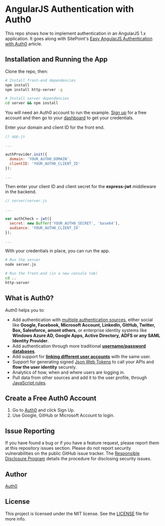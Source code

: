 # AngularJS Authentication with Auth0

This repo shows how to implement authentication in an AngularJS 1.x application. It goes along with SitePoint's [Easy AngularJS Authentication with Auth0](#) article.

## Installation and Running the App

Clone the repo, then:

```bash
# Install front-end dependencies
npm install
npm install http-server -g

# Install server dependencies
cd server && npm install
```

You will need an Auth0 account to run the example. [Sign up](https://auth0.com/signup) for a free account and then go to your [dashboard](https://manage.auth0.com) to get your credentials.

Enter your domain and client ID for the front end.

```js
// app.js

...

authProvider.init({
  domain: 'YOUR_AUTH0_DOMAIN',
  clientID: 'YOUR_AUTH0_CLIENT_ID'
});

...
```

Then enter your client ID and client secret for the **express-jwt** middleware in the backend.

```js
// server/server.js

...

var authCheck = jwt({
  secret: new Buffer('YOUR_AUTH0_SECRET', 'base64'),
  audience: 'YOUR_AUTH0_CLIENT_ID'
});

...
```

With your credentials in place, you can run the app.

```bash
# Run the server
node server.js

# Run the front-end (in a new console tab)
cd ..
http-server
```

## What is Auth0?

Auth0 helps you to:

* Add authentication with [multiple authentication sources](https://docs.auth0.com/identityproviders), either social like **Google, Facebook, Microsoft Account, LinkedIn, GitHub, Twitter, Box, Salesforce, amont others**, or enterprise identity systems like **Windows Azure AD, Google Apps, Active Directory, ADFS or any SAML Identity Provider**.
* Add authentication through more traditional **[username/password databases](https://docs.auth0.com/mysql-connection-tutorial)**.
* Add support for **[linking different user accounts](https://docs.auth0.com/link-accounts)** with the same user.
* Support for generating signed [Json Web Tokens](https://docs.auth0.com/jwt) to call your APIs and **flow the user identity** securely.
* Analytics of how, when and where users are logging in.
* Pull data from other sources and add it to the user profile, through [JavaScript rules](https://docs.auth0.com/rules).

## Create a Free Auth0 Account

1. Go to [Auth0](https://auth0.com) and click Sign Up.
2. Use Google, GitHub or Microsoft Account to login.

## Issue Reporting

If you have found a bug or if you have a feature request, please report them at this repository issues section. Please do not report security vulnerabilities on the public GitHub issue tracker. The [Responsible Disclosure Program](https://auth0.com/whitehat) details the procedure for disclosing security issues.

## Author

[Auth0](auth0.com)

## License

This project is licensed under the MIT license. See the [LICENSE](LICENSE) file for more info.